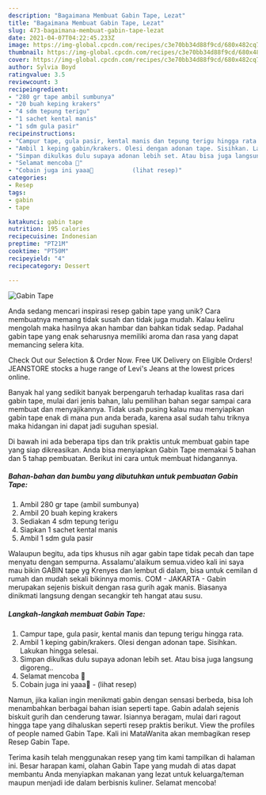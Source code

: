 ```yaml
---
description: "Bagaimana Membuat Gabin Tape, Lezat"
title: "Bagaimana Membuat Gabin Tape, Lezat"
slug: 473-bagaimana-membuat-gabin-tape-lezat
date: 2021-04-07T04:22:45.233Z
image: https://img-global.cpcdn.com/recipes/c3e70bb34d88f9cd/680x482cq70/gabin-tape-foto-resep-utama.jpg
thumbnail: https://img-global.cpcdn.com/recipes/c3e70bb34d88f9cd/680x482cq70/gabin-tape-foto-resep-utama.jpg
cover: https://img-global.cpcdn.com/recipes/c3e70bb34d88f9cd/680x482cq70/gabin-tape-foto-resep-utama.jpg
author: Sylvia Boyd
ratingvalue: 3.5
reviewcount: 3
recipeingredient:
- "280 gr tape ambil sumbunya"
- "20 buah keping krakers"
- "4 sdm tepung terigu"
- "1 sachet kental manis"
- "1 sdm gula pasir"
recipeinstructions:
- "Campur tape, gula pasir, kental manis dan tepung terigu hingga rata."
- "Ambil 1 keping gabin/krakers. Olesi dengan adonan tape. Sisihkan. Lakukan hingga selesai."
- "Simpan dikulkas dulu supaya adonan lebih set. Atau bisa juga langsung digoreng.."
- "Selamat mencoba 🧡"
- "Cobain juga ini yaaa🤗           (lihat resep)"
categories:
- Resep
tags:
- gabin
- tape

katakunci: gabin tape 
nutrition: 195 calories
recipecuisine: Indonesian
preptime: "PT21M"
cooktime: "PT50M"
recipeyield: "4"
recipecategory: Dessert

---
```



![Gabin Tape](https://img-global.cpcdn.com/recipes/c3e70bb34d88f9cd/680x482cq70/gabin-tape-foto-resep-utama.jpg)

Anda sedang mencari inspirasi resep gabin tape yang unik? Cara membuatnya memang tidak susah dan tidak juga mudah. Kalau keliru mengolah maka hasilnya akan hambar dan bahkan tidak sedap. Padahal gabin tape yang enak seharusnya memiliki aroma dan rasa yang dapat memancing selera kita.

Check Out our Selection &amp; Order Now. Free UK Delivery on Eligible Orders! JEANSTORE stocks a huge range of Levi&#39;s Jeans at the lowest prices online.

Banyak hal yang sedikit banyak berpengaruh terhadap kualitas rasa dari gabin tape, mulai dari jenis bahan, lalu pemilihan bahan segar sampai cara membuat dan menyajikannya. Tidak usah pusing kalau mau menyiapkan gabin tape enak di mana pun anda berada, karena asal sudah tahu triknya maka hidangan ini dapat jadi suguhan spesial.


Di bawah ini ada beberapa tips dan trik praktis untuk membuat gabin tape yang siap dikreasikan. Anda bisa menyiapkan Gabin Tape memakai 5 bahan dan 5 tahap pembuatan. Berikut ini cara untuk membuat hidangannya.

<!--inarticleads1-->

##### Bahan-bahan dan bumbu yang dibutuhkan untuk pembuatan Gabin Tape:

1. Ambil 280 gr tape (ambil sumbunya)
1. Ambil 20 buah keping krakers
1. Sediakan 4 sdm tepung terigu
1. Siapkan 1 sachet kental manis
1. Ambil 1 sdm gula pasir


Walaupun begitu, ada tips khusus nih agar gabin tape tidak pecah dan tape menyatu dengan sempurna. Assalamu&#39;alaikum semua.video kali ini saya mau bikin GABIN tape yg Krenyes dan lembut di dalam, bisa untuk cemilan d rumah dan mudah sekali bikinnya momis. COM - JAKARTA - Gabin merupakan sejenis biskuit dengan rasa gurih agak manis. Biasanya dinikmati langsung dengan secangkir teh hangat atau susu. 

<!--inarticleads2-->

##### Langkah-langkah membuat Gabin Tape:

1. Campur tape, gula pasir, kental manis dan tepung terigu hingga rata.
1. Ambil 1 keping gabin/krakers. Olesi dengan adonan tape. Sisihkan. Lakukan hingga selesai.
1. Simpan dikulkas dulu supaya adonan lebih set. Atau bisa juga langsung digoreng..
1. Selamat mencoba 🧡
1. Cobain juga ini yaaa🤗 -           (lihat resep)


Namun, jika kalian ingin menikmati gabin dengan sensasi berbeda, bisa loh menambahkan berbagai bahan isian seperti tape. Gabin adalah sejenis biskuit gurih dan cenderung tawar. Isiannya beragam, mulai dari ragout hingga tape yang dihaluskan seperti resep praktis berikut. View the profiles of people named Gabin Tape. Kali ini MataWanita akan membagikan resep Resep Gabin Tape. 

Terima kasih telah menggunakan resep yang tim kami tampilkan di halaman ini. Besar harapan kami, olahan Gabin Tape yang mudah di atas dapat membantu Anda menyiapkan makanan yang lezat untuk keluarga/teman maupun menjadi ide dalam berbisnis kuliner. Selamat mencoba!
